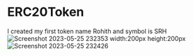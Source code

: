 # ERC20Token
I created my first token name Rohith and symbol is SRH
![Screenshot 2023-05-25 232353](https://github.com/rohithsukka/ERC20Token/assets/109202570/1e20f096-9afd-4343-8a5b-88f29a45e111)
width:200px height:200px
![Screenshot 2023-05-25 232426](https://github.com/rohithsukka/ERC20Token/assets/109202570/0d479b06-7ab5-4973-b02b-2916d821b1d5)
